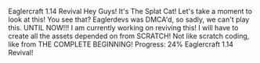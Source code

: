 Eaglercraft 1.14 Revival
Hey Guys! It's The Splat Cat! Let's take a moment to look at this! You see that? Eaglerdevs was DMCA'd, so sadly, we can't play this. UNTIL NOW!!! I am currently working on reviving this! I will have to create all the assets depended on from SCRATCH! Not like scratch coding, like from THE COMPLETE BEGINNING!
Progress: 24%
Eaglercraft 1.14 Revival!
